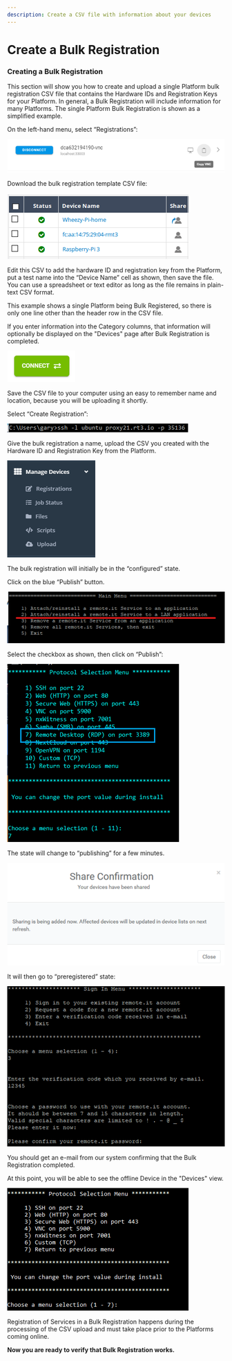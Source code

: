 ```yaml
---
description: Create a CSV file with information about your devices
---
```


# Create a Bulk Registration

### **Creating a Bulk Registration**

This section will show you how to create and upload a single Platform bulk registration CSV file that contains the Hardware IDs and Registration Keys for your Platform.  In general, a Bulk Registration will include information for many Platforms.  The single Platform Bulk Registration is shown as a simplified example.

On the left-hand menu, select “Registrations”:

![](../../.gitbook/assets/image%20%28510%29.png)

Download the bulk registration template CSV file:

![](../../.gitbook/assets/image%20%28430%29.png)

Edit this CSV to add the hardware ID and registration key from the Platform, put a test name into the “Device Name” cell as shown, then save the file.  You can use a spreadsheet or text editor as long as the file remains in plain-text CSV format.

This example shows a single Platform being Bulk Registered, so there is only one line other than the header row in the CSV file.

If you enter information into the Category columns, that information will optionally be displayed on the "Devices" page after Bulk Registration is completed.

![](../../.gitbook/assets/image%20%28480%29.png)

Save the CSV file to your computer using an easy to remember name and location, because you will be uploading it shortly.

Select “Create Registration”:

![](../../.gitbook/assets/image%20%28179%29.png)

Give the bulk registration a name, upload the CSV you created with the Hardware ID and Registration Key from the Platform.

![](../../.gitbook/assets/image%20%28436%29.png)

The bulk registration will initially be in the “configured” state.  

Click on the blue “Publish” button.

![](../../.gitbook/assets/image%20%2872%29.png)

Select the checkbox as shown, then click on “Publish”:

![](../../.gitbook/assets/image%20%28304%29.png)

The state will change to “publishing” for a few minutes.

![](../../.gitbook/assets/image%20%28456%29.png)

It will then go to “preregistered” state:

![](../../.gitbook/assets/image%20%28192%29.png)

You should get an e-mail from our system confirming that the Bulk Registration completed.

At this point, you will be able to see the offline Device in the "Devices" view.  

![](../../.gitbook/assets/image%20%28194%29.png)

Registration of Services in a Bulk Registration happens during the processing of the CSV upload and must take place prior to the Platforms coming online.

**Now you are ready to verify that Bulk Registration works.**  



